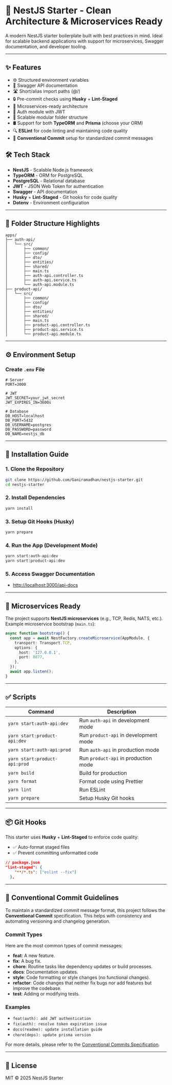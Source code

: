 
# 🚀 NestJS Starter - Clean Architecture & Microservices Ready

A modern NestJS starter boilerplate built with best practices in mind. Ideal for scalable backend applications with support for microservices, Swagger documentation, and developer tooling.

---

## ✨ Features

- ⚙️ Structured environment variables
- 📄 Swagger API documentation
- 🛣️ Short/alias import paths (@/)
- 🔒 Pre-commit checks using **Husky** + **Lint-Staged**
- 🧩 Microservices-ready architecture
- 🔐 Auth module with JWT
- 🧱 Scalable modular folder structure
- 🛢️ Support for both **TypeORM** and **Prisma** (choose your ORM)
- 🔍 **ESLint** for code linting and maintaining code quality
- 📝 **Conventional Commit** setup for standardized commit messages

## 🛠️ Tech Stack

- **NestJS** - Scalable Node.js framework
- **TypeORM** - ORM for PostgreSQL
- **PostgreSQL** - Relational database
- **JWT** - JSON Web Token for authentication
- **Swagger** - API documentation
- **Husky** + **Lint-Staged** - Git hooks for code quality
- **Dotenv** - Environment configuration

---

## 📁 Folder Structure Highlights

```
apps/
├── auth-api/
│   └── src/
│       ├── common/
│       ├── config/
│       ├── dto/
│       ├── entities/
│       ├── shared/
│       ├── main.ts
│       ├── auth-api.controller.ts
│       ├── auth-api.service.ts
│       └── auth-api.module.ts
├── product-api/
│   └── src/
│       ├── common/
│       ├── config/
│       ├── dto/
│       ├── entities/
│       ├── shared/
│       ├── main.ts
│       ├── product-api.controller.ts
│       ├── product-api.service.ts
│       └── product-api.module.ts
```

---

## ⚙️ Environment Setup

### Create `.env` File

```env
# Server
PORT=3000

# JWT
JWT_SECRET=your_jwt_secret
JWT_EXPIRES_IN=3600s

# Database
DB_HOST=localhost
DB_PORT=5432
DB_USERNAME=postgres
DB_PASSWORD=password
DB_NAME=nestjs_db
```

---

## 🚀 Installation Guide

### 1. Clone the Repository

```bash
git clone https://github.com/Ganiramadhan/nestjs-starter.git
cd nestjs-starter
```

### 2. Install Dependencies

```bash
yarn install
```

### 3. Setup Git Hooks (Husky)

```bash
yarn prepare
```

### 4. Run the App (Development Mode)

```bash
yarn start:auth-api:dev
yarn start:product-api:dev
```

### 5. Access Swagger Documentation

- [http://localhost:3000/api-docs](http://localhost:3000/api-docs)

---

## 🔌 Microservices Ready

The project supports **NestJS microservices** (e.g., TCP, Redis, NATS, etc.).  
Example microservice bootstrap (`main.ts`):

```ts
async function bootstrap() {
  const app = await NestFactory.createMicroservice(AppModule, {
    transport: Transport.TCP,
    options: {
      host: '127.0.0.1',
      port: 8877,
    },
  });
  await app.listen();
}
```

---

## ✅ Scripts

| Command                      | Description                        |
|------------------------------|------------------------------------|
| `yarn start:auth-api:dev`     | Run `auth-api` in development mode |
| `yarn start:product-api:dev`  | Run `product-api` in development mode |
| `yarn start:auth-api:prod`    | Run `auth-api` in production mode  |
| `yarn start:product-api:prod` | Run `product-api` in production mode |
| `yarn build`                  | Build for production               |
| `yarn format`                 | Format code using Prettier         |
| `yarn lint`                   | Run ESLint                         |
| `yarn prepare`                | Setup Husky Git hooks              |

---

## 📦 Git Hooks

This starter uses **Husky** + **Lint-Staged** to enforce code quality:

- ✅ Auto-format staged files
- ✅ Prevent committing unformatted code

```json
// package.json
"lint-staged": {
    "**/*.ts": ["eslint --fix"]
  },
```

---

## 📝 Conventional Commit Guidelines

To maintain a standardized commit message format, this project follows the **Conventional Commit** specification. This helps with consistency and automating versioning and changelog generation.

### Commit Types

Here are the most common types of commit messages:

- **feat**: A new feature.
- **fix**: A bug fix.
- **chore**: Routine tasks like dependency updates or build processes.
- **docs**: Documentation updates.
- **style**: Code formatting or style changes (no functional changes).
- **refactor**: Code changes that neither fix bugs nor add features but improve the codebase.
- **test**: Adding or modifying tests.

### Examples

- `feat(auth): add JWT authentication`
- `fix(auth): resolve token expiration issue`
- `docs(readme): update installation guide`
- `chore(deps): update prisma version`

For more details, please refer to the [Conventional Commits Specification](https://www.conventionalcommits.org/).

---

## 📄 License

MIT © 2025 NestJS Starter
